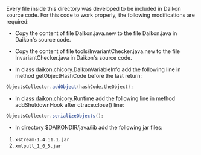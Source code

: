 Every file inside this directory was developed to be included in Daikon source code. For this code to work properly, the following modifications are required:

* Copy the content of file Daikon.java.new to the file Daikon.java in Daikon's source code.

* Copy the content of file tools/InvariantChecker.java.new to the file InvariantChecker.java in Daikon's source code.

* In class daikon.chicory.DaikonVariableInfo add the following line in method getObjectHashCode before the last return:
```java
ObjectsCollector.addObject(hashCode,theObject); 
```

* In class daikon.chicory.Runtime add the following line in method addShutdownHook after dtrace.close() line:
```java
ObjectsCollector.serializeObjects();
```

* In directory $DAIKONDIR/java/lib add the following jar files:
1. `xstream-1.4.11.1.jar`
2. `xmlpull_1_0_5.jar`

